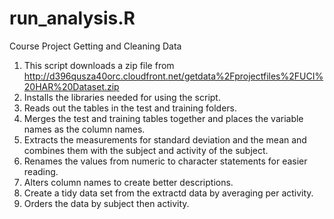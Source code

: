 # run_analysis.R
Course Project Getting and Cleaning Data
1. This script downloads a zip file from http://d396qusza40orc.cloudfront.net/getdata%2Fprojectfiles%2FUCI%20HAR%20Dataset.zip
2. Installs the libraries needed for using the script.
3. Reads out the tables in the test and training folders.
4. Merges the test and training tables together and places the variable names as the column names.  
5. Extracts the measurements for standard deviation and the mean and combines them with the subject and activity of the subject.
6. Renames the values from numeric to character statements for easier reading.
7. Alters column names to create better descriptions.
8. Create a tidy data set from the extractd data by averaging per activity.
9. Orders the data by subject then activity.
